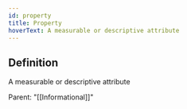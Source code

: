 ```yaml
---
id: property
title: Property
hoverText: A measurable or descriptive attribute
---
```

## Definition
A measurable or descriptive attribute

Parent: "[[Informational]]"
